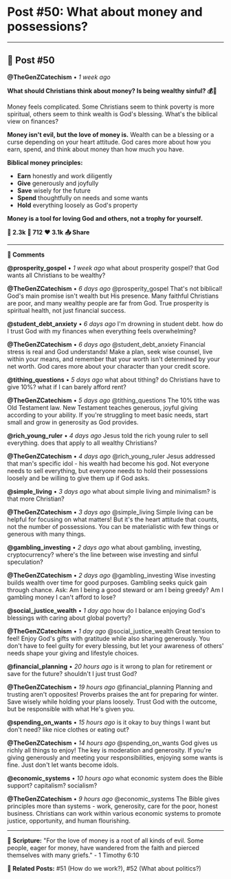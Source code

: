 # Post #50: What about money and possessions?

---

## 📱 Post #50

**@TheGenZCatechism** • *1 week ago*

**What should Christians think about money? Is being wealthy sinful? 💰🤔**

Money feels complicated. Some Christians seem to think poverty is more spiritual, others seem to think wealth is God's blessing. What's the biblical view on finances?

**Money isn't evil, but the love of money is.** Wealth can be a blessing or a curse depending on your heart attitude. God cares more about how you earn, spend, and think about money than how much you have.

**Biblical money principles:**
- **Earn** honestly and work diligently
- **Give** generously and joyfully  
- **Save** wisely for the future
- **Spend** thoughtfully on needs and some wants
- **Hold** everything loosely as God's property

**Money is a tool for loving God and others, not a trophy for yourself.**

**💭 2.3k** **🔄 712** **❤️ 3.1k** **📤 Share**

---

**💬 Comments**

**@prosperity_gospel** • *1 week ago*
what about prosperity gospel? that God wants all Christians to be wealthy?

**@TheGenZCatechism** • *6 days ago*
@prosperity_gospel That's not biblical! God's main promise isn't wealth but His presence. Many faithful Christians are poor, and many wealthy people are far from God. True prosperity is spiritual health, not just financial success.

**@student_debt_anxiety** • *6 days ago*
I'm drowning in student debt. how do I trust God with my finances when everything feels overwhelming?

**@TheGenZCatechism** • *6 days ago*
@student_debt_anxiety Financial stress is real and God understands! Make a plan, seek wise counsel, live within your means, and remember that your worth isn't determined by your net worth. God cares more about your character than your credit score.

**@tithing_questions** • *5 days ago*
what about tithing? do Christians have to give 10%? what if I can barely afford rent?

**@TheGenZCatechism** • *5 days ago*
@tithing_questions The 10% tithe was Old Testament law. New Testament teaches generous, joyful giving according to your ability. If you're struggling to meet basic needs, start small and grow in generosity as God provides.

**@rich_young_ruler** • *4 days ago*
Jesus told the rich young ruler to sell everything. does that apply to all wealthy Christians?

**@TheGenZCatechism** • *4 days ago*
@rich_young_ruler Jesus addressed that man's specific idol - his wealth had become his god. Not everyone needs to sell everything, but everyone needs to hold their possessions loosely and be willing to give them up if God asks.

**@simple_living** • *3 days ago*
what about simple living and minimalism? is that more Christian?

**@TheGenZCatechism** • *3 days ago*
@simple_living Simple living can be helpful for focusing on what matters! But it's the heart attitude that counts, not the number of possessions. You can be materialistic with few things or generous with many things.

**@gambling_investing** • *2 days ago*
what about gambling, investing, cryptocurrency? where's the line between wise investing and sinful speculation?

**@TheGenZCatechism** • *2 days ago*
@gambling_investing Wise investing builds wealth over time for good purposes. Gambling seeks quick gain through chance. Ask: Am I being a good steward or am I being greedy? Am I gambling money I can't afford to lose?

**@social_justice_wealth** • *1 day ago*
how do I balance enjoying God's blessings with caring about global poverty?

**@TheGenZCatechism** • *1 day ago*
@social_justice_wealth Great tension to feel! Enjoy God's gifts with gratitude while also sharing generously. You don't have to feel guilty for every blessing, but let your awareness of others' needs shape your giving and lifestyle choices.

**@financial_planning** • *20 hours ago*
is it wrong to plan for retirement or save for the future? shouldn't I just trust God?

**@TheGenZCatechism** • *19 hours ago*
@financial_planning Planning and trusting aren't opposites! Proverbs praises the ant for preparing for winter. Save wisely while holding your plans loosely. Trust God with the outcome, but be responsible with what He's given you.

**@spending_on_wants** • *15 hours ago*
is it okay to buy things I want but don't need? like nice clothes or eating out?

**@TheGenZCatechism** • *14 hours ago*
@spending_on_wants God gives us richly all things to enjoy! The key is moderation and generosity. If you're giving generously and meeting your responsibilities, enjoying some wants is fine. Just don't let wants become idols.

**@economic_systems** • *10 hours ago*
what economic system does the Bible support? capitalism? socialism?

**@TheGenZCatechism** • *9 hours ago*
@economic_systems The Bible gives principles more than systems - work, generosity, care for the poor, honest business. Christians can work within various economic systems to promote justice, opportunity, and human flourishing.

---

**📖 Scripture:** "For the love of money is a root of all kinds of evil. Some people, eager for money, have wandered from the faith and pierced themselves with many griefs." - 1 Timothy 6:10

**🔗 Related Posts:** #51 (How do we work?), #52 (What about politics?) 